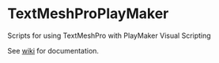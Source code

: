 # TextMeshProPlayMaker
Scripts for using TextMeshPro with PlayMaker Visual Scripting

See [wiki](https://github.com/LusSENTA/TextMeshProPlaymaker/wiki) for documentation.
